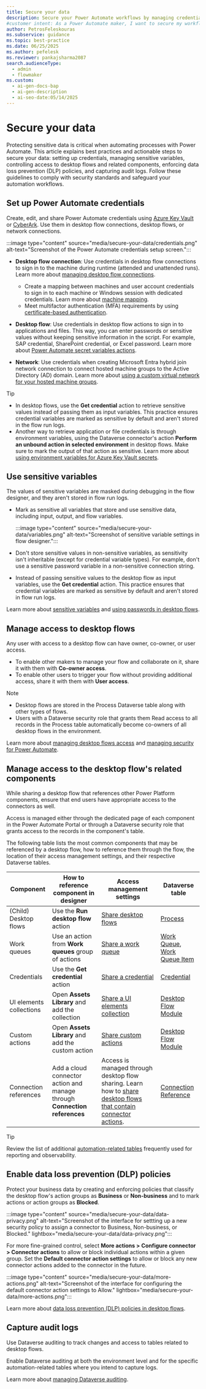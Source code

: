 ```yaml
---
title: Secure your data
description: Secure your Power Automate workflows by managing credentials, sensitive variables, and access to desktop flows.
#customer intent: As a Power Automate maker, I want to secure my workflows so that I can protect sensitive data and ensure compliance with security standards.  
author: PetrosFeleskouras
ms.subservice: guidance
ms.topic: best-practice
ms.date: 06/25/2025
ms.author: pefelesk
ms.reviewer: pankajsharma2087
search.audienceType:
  - admin
  - flowmaker
ms.custom:
  - ai-gen-docs-bap
  - ai-gen-description
  - ai-seo-date:05/14/2025
---
```


# Secure your data

Protecting sensitive data is critical when automating processes with Power Automate. This article explains best practices and actionable steps to secure your data: setting up credentials, managing sensitive variables, controlling access to desktop flows and related components, enforcing data loss prevention (DLP) policies, and capturing audit logs. Follow these guidelines to comply with security standards and safeguard your automation workflows.

## Set up Power Automate credentials

Create, edit, and share Power Automate credentials using [Azure Key Vault](../../desktop-flows/create-AzureKeyVault-credential.md) or [CyberArk](../../desktop-flows/create-cyberark-credential.md). Use them in desktop flow connections, desktop flows, or network connections.

:::image type="content" source="media/secure-your-data/credentials.png" alt-text="Screenshot of the Power Automate credentials setup screen.":::

- **Desktop flow connection**: Use credentials in desktop flow connections to sign in to the machine during runtime (attended and unattended runs). Learn more about [managing desktop flow connections](../../desktop-flows/desktop-flow-connections.md).

  - Create a mapping between machines and user account credentials to sign in to each machine or Windows session with dedicated credentials. Learn more about [machine mapping](../../desktop-flows/create-machine-mapping.md).
  - Meet multifactor authentication (MFA) requirements by using [certificate-based authentication](../../desktop-flows/configure-certificate-based-auth.md).

- **Desktop flow**: Use credentials in desktop flow actions to sign in to applications and files. This way, you can enter passwords or sensitive values without keeping sensitive information in the script. For example, SAP credential, SharePoint credential, or Excel password. Learn more about [Power Automate secret variables actions](../../desktop-flows/actions-reference/powerautomatesecretvariables.md).

- **Network**: Use credentials when creating Microsoft Entra hybrid join network connection to connect hosted machine groups to the Active Directory (AD) domain. Learn more about [using a custom virtual network for your hosted machine groups](../../desktop-flows/hosted-machine-groups.md#use-a-custom-virtual-network-for-your-hosted-machine-groups).

> [!TIP]
> - In desktop flows, use the **Get credential** action to retrieve sensitive values instead of passing them as input variables. This practice ensures credential variables are marked as sensitive by default and aren't stored in the flow run logs.
> - Another way to retrieve application or file credentials is through environment variables, using the Dataverse connector's action **Perform an unbound action in selected environment** in desktop flows. Make sure to mark the output of that action as sensitive. Learn more about [using environment variables for Azure Key Vault secrets](/power-apps/maker/data-platform/environmentvariables-azure-key-vault-secrets).

## Use sensitive variables

The values of sensitive variables are masked during debugging in the flow designer, and they aren't stored in flow run logs.

- Mark as sensitive all variables that store and use sensitive data, including input, output, and flow variables.

    :::image type="content" source="media/secure-your-data/variables.png" alt-text="Screenshot of sensitive variable settings in flow designer.":::

- Don't store sensitive values in non-sensitive variables, as sensitivity isn't inheritable (except for credential variable types). For example, don't use a sensitive password variable in a non-sensitive connection string.

- Instead of passing sensitive values to the desktop flow as input variables, use the **Get credential** action. This practice ensures that credential variables are marked as sensitive by default and aren't stored in flow run logs.

Learn more about [sensitive variables](../../desktop-flows/manage-variables.md#sensitive-variables) and [using passwords in desktop flows](../../desktop-flows/how-to/use-passwords.md).

## Manage access to desktop flows

Any user with access to a desktop flow can have owner, co-owner, or user access.

- To enable other makers to manage your flow and collaborate on it, share it with them with **Co-owner access**.
- To enable other users to trigger your flow without providing additional access, share it with them with **User access**.

> [!NOTE]
> - Desktop flows are stored in the Process Dataverse table along with other types of flows.
> - Users with a Dataverse security role that grants them Read access to all records in the Process table automatically become co-owners of all desktop flows in the environment.

Learn more about [managing desktop flows access](../../desktop-flows/manage.md#manage-desktop-flows-access) and [managing security for Power Automate](../../desktop-flows/desktop-flows-security.md). 

## Manage access to the desktop flow's related components

While sharing a desktop flow that references other Power Platform components, ensure that end users have appropriate access to the connectors as well.

Access is managed either through the dedicated page of each component in the Power Automate Portal or through a Dataverse security role that grants access to the records in the component's table.

The following table lists the most common components that may be referenced by a desktop flow, how to reference them through the flow, the location of their access management settings, and their respective Dataverse tables.

| **Component**           | **How to reference component in  designer**                                       | **Access management settings**                                                                                                                                                                                                        | **Dataverse table**                                                                                                                                                                                                           |
|--------------------------|----------------------------------------------------------------------------------|---------------------------------------------------------------------------------------------------------------------------------------------------------------------------------------------------------------------------------------|-------------------------------------------------------------------------------------------------------------------------------------------------------------------------------------------------------------------------------|
| (Child) Desktop flows    | Use the **Run desktop** **flow** action                                          | [Share desktop flows](../../desktop-flows/manage.md#share-desktop-flows)                                                                                                                                                       | [Process](/power-apps/developer/data-platform/reference/entities/workflow)                                                                                                                                                    |
| Work queues              | Use an action from **Work queues** group of actions                              | [Share a work queue](../../desktop-flows/work-queues-manage.md#share-a-work-queue)                                                                                                                                             | [Work Queue](/power-apps/developer/data-platform/reference/entities/workqueue), [Work Queue Item](/power-apps/developer/data-platform/reference/entities/workqueueitem)                                                     |
| Credentials              | Use the **Get credential** action                                                | [Share a credential](../../desktop-flows/create-AzureKeyVault-credential.md#share-a-credential)                                                                                                                                | [Credential](/power-apps/developer/data-platform/reference/entities/credential)                                                                                                                                               |
| UI elements collections  | Open **Assets Library** and add the collection                                   | [Share a UI elements collection](../../desktop-flows/manage-ui-elements-collections.md#share-a-ui-elements-collection)                                                                                                         | [Desktop Flow Module](/power-apps/developer/data-platform/reference/entities/desktopflowmodule)                                                                                                                               |
| Custom actions           | Open **Assets Library** and add the custom action                                | [Share custom actions](../../desktop-flows/upload-custom-actions.md#share-custom-actions)                                                                                                                                      | [Desktop Flow Module](/power-apps/developer/data-platform/reference/entities/desktopflowmodule)                                                                                                                               |
| Connection references    | Add a cloud connector action and manage through **Connection references** | Access is managed through desktop flow sharing. Learn how to [share desktop flows that contain connector actions](../../desktop-flows/how-to/share-desktop-flows-that-contain-connector-actions.md).                             | [Connection Reference](/power-apps/developer/data-platform/reference/entities/connectionreference)                                                                                                                            |
> [!TIP]
> Review the list of additional [automation-related tables](/power-automate/automation-analytics-with-fabric-queries#list-of-automation-related-tables) frequently used for reporting and observability.

## Enable data loss prevention (DLP) policies

Protect your business data by creating and enforcing policies that classify the desktop flow's action groups as **Business** or **Non-business** and to mark actions or action groups as **Blocked**.

:::image type="content" source="media/secure-your-data/data-privacy.png" alt-text="Screenshot of the interface for settting up a new security policy to assign a connector to Business, Non-business, or Blocked." lightbox="media/secure-your-data/data-privacy.png":::

For more fine-grained control, select **More actions \>** **Configure connector \> Connector actions** to allow or block individual actions within a given group. Set the **Default connector action settings** to allow or block any new connector actions added to the connector in the future.

:::image type="content" source="media/secure-your-data/more-actions.png" alt-text="Screenshot of the interface for configuring the default connector action settings to Allow." lightbox="media/secure-your-data/more-actions.png":::

Learn more about [data loss prevention (DLP) policies in desktop flows](../../desktop-flows/data-loss-prevention.md).

## Capture audit logs

Use Dataverse auditing to track changes and access to tables related to desktop flows.

Enable Dataverse auditing at both the environment level and for the specific automation-related tables where you intend to capture logs.

Learn more about [managing Dataverse auditing](/power-platform/admin/manage-dataverse-auditing).
